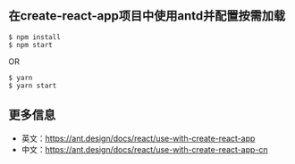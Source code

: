 ## 在create-react-app项目中使用antd并配置按需加载

```
$ npm install
$ npm start
```

OR

```
$ yarn
$ yarn start
```

## 更多信息

+ 英文：https://ant.design/docs/react/use-with-create-react-app
+ 中文：https://ant.design/docs/react/use-with-create-react-app-cn